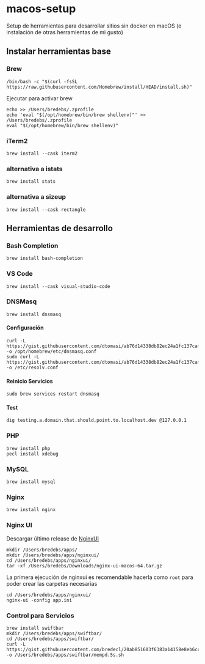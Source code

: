# macos-setup
Setup de herramientas para desarrollar sitios sin docker en macOS (e instalación de otras herramientas de mi gusto)

## Instalar herramientas base
### Brew
```
/bin/bash -c "$(curl -fsSL https://raw.githubusercontent.com/Homebrew/install/HEAD/install.sh)"
```

Ejecutar para activar brew
```
echo >> /Users/bredebs/.zprofile
echo 'eval "$(/opt/homebrew/bin/brew shellenv)"' >> /Users/bredebs/.zprofile
eval "$(/opt/homebrew/bin/brew shellenv)"
```
### iTerm2
```
brew install --cask iterm2
```

### alternativa a istats 
```
brew install stats
```

### alternativa a sizeup
```
brew install --cask rectangle
```

## Herramientas de desarrollo
### Bash Completion
```
brew install bash-completion
```
### VS Code
```
brew install --cask visual-studio-code
```
### DNSMasq
```
brew install dnsmasq
```
#### Configuración
```
curl -L https://gist.githubusercontent.com/dtomasi/ab76d14338db82ec24a1fc137caff75b/raw/550c84393c4c1eef8a3e68bb720df561b5d3f175/dnsmasq.conf -o /opt/homebrew/etc/dnsmasq.conf
sudo curl -L https://gist.githubusercontent.com/dtomasi/ab76d14338db82ec24a1fc137caff75b/raw/550c84393c4c1eef8a3e68bb720df561b5d3f175/dev -o /etc/resolv.conf
```
#### Reinicio Servicios
```
sudo brew services restart dnsmasq
```
#### Test
```
dig testing.a.domain.that.should.point.to.localhost.dev @127.0.0.1
```
### PHP
```
brew install php
pecl install xdebug
```

### MySQL
```
brew install mysql
```
### Nginx
```
brew install nginx
```
### Nginx UI
Descargar último release de [NginxUI](https://github.com/0xJacky/nginx-ui?tab=readme-ov-file)
```
mkdir /Users/bredebs/apps/
mkdir /Users/bredebs/apps/nginxui/
cd /Users/bredebs/apps/nginxui/
tar -xf /Users/bredebs/Downloads/nginx-ui-macos-64.tar.gz
```
La primera ejecución de nginxui es recomendable hacerla como `root` para poder crear las carpetas necesarias
```
cd /Users/bredebs/apps/nginxui/
nginx-ui -config app.ini
```
### Control para Servicios
```
brew install swiftbar
mkdir /Users/bredebs/apps/swiftbar/
cd /Users/bredebs/apps/swiftbar/
curl -L https://gist.githubusercontent.com/bredecl/20ab851603f6383a14158e8eb6ccaa5c/raw/9863fb88c83f617e4423c4310c456ea490e4c583/mempd.5s.sh -o /Users/bredebs/apps/swiftbar/mempd.5s.sh
```

